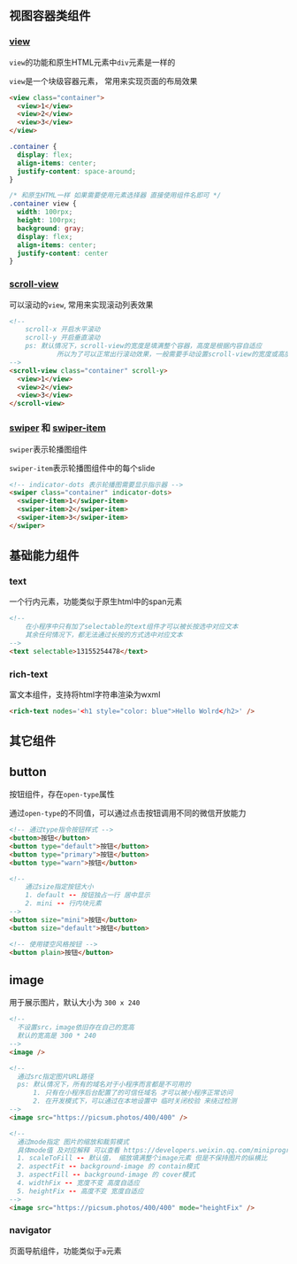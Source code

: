 ## 视图容器类组件

### [view](https://developers.weixin.qq.com/miniprogram/dev/component/view.html)

`view`的功能和原生HTML元素中`div`元素是一样的

`view`是一个块级容器元素， 常用来实现页面的布局效果

```html
<view class="container">
  <view>1</view>
  <view>2</view>
  <view>3</view>
</view>
```

```css
.container {
  display: flex;
  align-items: center;
  justify-content: space-around;
}

/* 和原生HTML一样 如果需要使用元素选择器 直接使用组件名即可 */
.container view {
  width: 100rpx;
  height: 100rpx;
  background: gray;
  display: flex;
  align-items: center;
  justify-content: center
}
```



### [scroll-view](https://developers.weixin.qq.com/miniprogram/dev/component/scroll-view.html)

可以滚动的`view`, 常用来实现滚动列表效果

```html
<!-- 
	scroll-x 开启水平滚动
	scroll-y 开启垂直滚动
	ps: 默认情况下，scroll-view的宽度是填满整个容器，高度是根据内容自适应
			所以为了可以正常出行滚动效果，一般需要手动设置scroll-view的宽度或高度
-->
<scroll-view class="container" scroll-y>
  <view>1</view>
  <view>2</view>
  <view>3</view>
</scroll-view>
```



### [swiper](https://developers.weixin.qq.com/miniprogram/dev/component/swiper.html) 和 [swiper-item](https://developers.weixin.qq.com/miniprogram/dev/component/swiper-item.html)

`swiper`表示轮播图组件 

`swiper-item`表示轮播图组件中的每个slide

```html
<!-- indicator-dots 表示轮播图需要显示指示器 -->
<swiper class="container" indicator-dots>
  <swiper-item>1</swiper-item>
  <swiper-item>2</swiper-item>
  <swiper-item>3</swiper-item>
</swiper>
```



## 基础能力组件

### text

一个行内元素，功能类似于原生html中的span元素

```html
<!-- 
	在小程序中只有加了selectable的text组件才可以被长按选中对应文本
	其余任何情况下，都无法通过长按的方式选中对应文本
-->
<text selectable>13155254478</text>
```



### rich-text

富文本组件，支持将html字符串渲染为wxml

```html
<rich-text nodes='<h1 style="color: blue">Hello Wolrd</h2>' />
```



## 其它组件

## button

按钮组件，存在`open-type`属性

通过`open-type`的不同值，可以通过点击按钮调用不同的微信开放能力

```html
<!-- 通过type指令按钮样式 -->
<button>按钮</button>
<button type="default">按钮</button>
<button type="primary">按钮</button>
<button type="warn">按钮</button>

<!-- 
    通过size指定按钮大小
    1. default -- 按钮独占一行 居中显示
    2. mini -- 行内块元素
-->
<button size="mini">按钮</button>
<button size="default">按钮</button>

<!-- 使用镂空风格按钮 -->
<button plain>按钮</button>
```



## image

用于展示图片，默认大小为 `300 x 240` 

```html
<!-- 
  不设置src，image依旧存在自己的宽高
  默认的宽高是 300 * 240
-->
<image />

<!-- 
  通过src指定图片URL路径
  ps: 默认情况下，所有的域名对于小程序而言都是不可用的
      1. 只有在小程序后台配置了的可信任域名 才可以被小程序正常访问
      2. 在开发模式下，可以通过在本地设置中 临时关闭校验 来绕过检测
-->
<image src="https://picsum.photos/400/400" />

<!-- 
  通过mode指定 图片的缩放和裁剪模式
  具体mode值 及对应解释 可以查看 https://developers.weixin.qq.com/miniprogram/dev/component/image.html
  1. scaleToFill -- 默认值， 缩放填满整个image元素 但是不保持图片的纵横比
  2. aspectFit -- background-image 的 contain模式
  3. aspectFill -- background-image 的 cover模式
  4. widthFix -- 宽度不变 高度自适应
  5. heightFix -- 高度不变 宽度自适应
-->
<image src="https://picsum.photos/400/400" mode="heightFix" />
```





### navigator

页面导航组件，功能类似于`a`元素
